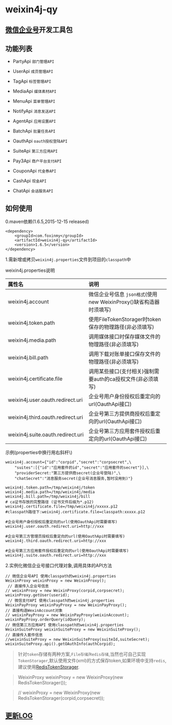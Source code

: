 weixin4j-qy
===========

[微信企业号](http://qydev.weixin.qq.com/wiki/index.php)开发工具包
---------------------------------------------------------------

功能列表
-------

  * PartyApi `部门管理API`
	
  * UserApi `成员管理API`
  
  * TagApi `标签管理API`
  
  * MediaApi `媒体素材API`
  
  * MenuApi `菜单管理API`
  
  * NotifyApi `消息发送API`
  
  * AgentApi `应用设置API`
  
  * BatchApi `批量任务API`
  
  * OauthApi `oauth授权登陆API`
  
  * SuiteApi `第三方应用API`
  
  * Pay3Api `商户平台支付API`
	
  * CouponApi `代金券API`
	
  * CashApi `现金API`
  
  * ChatApi `会话服务API`

如何使用
--------
0.maven依赖(1.6.5,2015-12-15 released)

	<dependency>
	    <groupId>com.foxinmy</groupId>
	    <artifactId>weixin4j-qy</artifactId>
	    <version>1.6.5</version>
	</dependency>
1.需新增或拷贝`weixin4j.properties`文件到项目的`classpath`中

weixin4j.properties说明

| 属性名       |       说明      |
| :---------- | :-------------- |
| weixin4j.account     | 微信企业号信息 `json格式`(使用new WeixinProxy()缺省构造器时须填写) |
| weixin4j.token.path  | 使用FileTokenStorager时token保存的物理路径(非必须填写) |
| weixin4j.media.path  | 调用媒体接口时保存媒体文件的物理路径(非必须填写) |
| weixin4j.bill.path   	| 调用下载对账单接口保存文件的物理路径(非必须填写) |
| weixin4j.certificate.file     	| 调用某些接口(支付相关)强制需要auth的ca授权文件(非必须填写) |
| weixin4j.user.oauth.redirect.uri     | 企业号用户身份授权后重定向的url(OauthApi接口) |
| weixin4j.third.oauth.redirect.uri	  | 企业号第三方提供商授权后重定向的url(OauthApi接口) |
| weixin4j.suite.oauth.redirect.uri     | 企业号第三方应用套件授权后重定向的url(OauthApi接口) |

示例(properties中换行用右斜杆\\)

	weixin4j.account={"id":"corpid","secret":"corpsecret",\
		"suites":[{"id":"应用套件的id","secret":"应用套件的secret"}],\
		"providerSecret:"第三方提供商secret(企业号登陆)",\
		"chatSecret":"消息服务secret(企业号消息服务,暂时没用到)"}
	
	weixin4j.token.path=/tmp/weixin4j/token
	weixin4j.media.path=/tmp/weixin4j/media
	weixin4j.bill.path=/tmp/weixin4j/bill
	# ca证书存放的完整路径 (证书文件后缀为*.p12)
	weixin4j.certificate.file=/tmp/weixin4j/xxxxx.p12
	#classpath路径下:weixin4j.certificate.file=classpath:xxxxx.p12
	
	#企业号用户身份授权后重定向的url(使用OauthApi时需要填写)
	weixin4j.user.oauth.redirect.uri=http://xxx
	
	#企业号第三方管理员授权后重定向的url(使用OauthApi时需要填写)
	weixin4j.third.oauth.redirect.uri=http://xxx
	
	#企业号第三方应用套件授权后重定向的url(使用OauthApi时需要填写)
	weixin4j.suite.oauth.redirect.uri=http://xxx

2.实例化微信企业号接口代理对象,调用具体的API方法

	// 微信企业号API 使用classpath的weixin4j.properties
    WeixinProxy weixinProxy = new WeixinProxy();
     // 直接传入企业号信息
    // weixinProxy = new WeixinProxy(corpid,corpsecret);
    weixinProxy.getUser(userid);
     // 微信支付API 使用classpath的weixin4j.properties
    WeixinPayProxy weixinPayProxy = new WeixinPayProxy();
    // 直接构造WexinAccount对象
    // weixinPayProxy = new WeixinPayProxy(weixinAccount);
    weixinPayProxy.orderQuery(idQuery);
    // 微信第三方应用API 使用classpath的weixin4j.properties
    WeixinSuiteProxy weixinSuiteProxy = new WeixinSuiteProxy();
    // 直接传入套件信息
    //weixinSuiteProxy = new WeixinSuiteProxy(suiteId,suiteSecret);
    weixinSuiteProxy.api().getOAuthInfo(authCorpid);

> 针对`token`存储有两种方案,`File存储`/`Redis存储`,当然也可自己实现`TokenStorager`,默认使用文件(xml)的方式保存token,如果环境中支持`redis`,建议使用[RedisTokenStorager](../weixin4j-base/src/main/java/com/foxinmy/weixin4j/token/RedisTokenStorager.java).

>   WeixinProxy weixinProxy = new WeixinProxy(new RedisTokenStorager());

>   // weixinProxy = new WeixinProxy(new RedisTokenStorager(corpid,corpsecret));

[更新LOG](./CHANGE.md)
----------------------